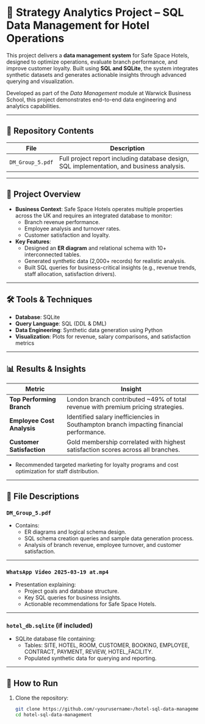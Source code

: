 # 🏨 Strategy Analytics Project – SQL Data Management for Hotel Operations

This project delivers a **data management system** for Safe Space Hotels, designed to optimize operations, evaluate branch performance, and improve customer loyalty. Built using **SQL and SQLite**, the system integrates synthetic datasets and generates actionable insights through advanced querying and visualization.  

Developed as part of the *Data Management* module at Warwick Business School, this project demonstrates end-to-end data engineering and analytics capabilities.  

---

## 📂 Repository Contents

| File                                 | Description                                                                                     |
|--------------------------------------|-------------------------------------------------------------------------------------------------|
| `DM_Group_5.pdf`                     | Full project report including database design, SQL implementation, and business analysis.       |

---

## 📝 Project Overview

- **Business Context**: Safe Space Hotels operates multiple properties across the UK and requires an integrated database to monitor:
  - Branch revenue performance.
  - Employee analysis and turnover rates.
  - Customer satisfaction and loyalty.  
- **Key Features**:
  - Designed an **ER diagram** and relational schema with 10+ interconnected tables.  
  - Generated synthetic data (2,000+ records) for realistic analysis.  
  - Built SQL queries for business-critical insights (e.g., revenue trends, staff allocation, satisfaction drivers).  

---

## 🛠️ Tools & Techniques
- **Database**: SQLite  
- **Query Language**: SQL (DDL & DML)  
- **Data Engineering**: Synthetic data generation using Python  
- **Visualization**: Plots for revenue, salary comparisons, and satisfaction metrics  

---

## 📊 Results & Insights

| Metric                         | Insight                                                                                  |
|---------------------------------|------------------------------------------------------------------------------------------|
| **Top Performing Branch**      | London branch contributed ~49% of total revenue with premium pricing strategies.         |
| **Employee Cost Analysis**     | Identified salary inefficiencies in Southampton branch impacting financial performance.  |
| **Customer Satisfaction**      | Gold membership correlated with highest satisfaction scores across all branches.         |

- Recommended targeted marketing for loyalty programs and cost optimization for staff distribution.

---

## 📁 File Descriptions

### `DM_Group_5.pdf`
- Contains:
  - ER diagrams and logical schema design.  
  - SQL schema creation queries and sample data generation process.  
  - Analysis of branch revenue, employee turnover, and customer satisfaction.  

---

### `WhatsApp Video 2025-03-19 at.mp4`
- Presentation explaining:
  - Project goals and database structure.  
  - Key SQL queries for business insights.  
  - Actionable recommendations for Safe Space Hotels.  

---

### `hotel_db.sqlite` (if included)
- SQLite database file containing:
  - Tables: SITE, HOTEL, ROOM, CUSTOMER, BOOKING, EMPLOYEE, CONTRACT, PAYMENT, REVIEW, HOTEL_FACILITY.  
  - Populated synthetic data for querying and reporting.  

---

## 🚀 How to Run
1. Clone the repository:
   ```bash
   git clone https://github.com/<yourusername>/hotel-sql-data-management.git
   cd hotel-sql-data-management
